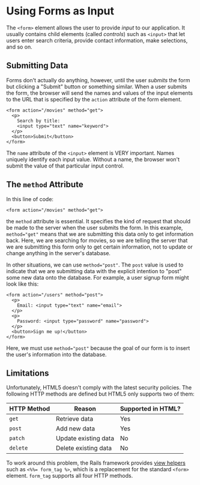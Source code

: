 # Using Forms as Input

The `<form>` element allows the user to provide _input_ to our application.
It usually contains child elements (called _controls_) such as `<input>`
that let users enter search criteria, provide contact information,
make selections, and so on.

## Submitting Data

Forms don't actually do anything, however, until the user _submits_ the form
but clicking a "Submit" button or something similar.  When a user submits
the form, the browser will send the names and values of the input elements
to the URL that is specified by the `action` attribute of the form element.

```
<form action="/movies" method="get">
  <p>
    Search by title:
    <input type="text" name="keyword">
  </p>
  <button>Submit</button>
</form>
```

The `name` attribute of the `<input>` element is VERY important.  Names uniquely
identify each input value.  Without a name, the browser won't submit the value
of that particular input control.

## The `method` Attribute

In this line of code:

```
<form action="/movies" method="get">
```

the `method` attribute is essential.  It specifies the kind of request that
should be made to the server when the user submits the form. In this example,
`method="get"` means that we are submitting this data only to get information
back.  Here, we are searching for movies, so we are telling the server
that we are submitting this form only to get certain information, not to update
or change anything in the server's database.

In other situations, we can use `method="post"`. The `post` value is used
to indicate that we are submitting data with the explicit intention to
"post" some new data onto the database.  For example, a user signup form
might look like this:

```
<form action="/users" method="post">
  <p>
    Email: <input type="text" name="email">
  </p>
  <p>
    Password: <input type="password" name="password">
  </p>
  <button>Sign me up!</button>
</form>
```

Here, we must use `method="post"` because the goal of our form is to
insert the user's information into the database.

## Limitations

Unfortunately, HTML5 doesn't comply with the latest security policies.
The following HTTP methods are defined but HTML5 only supports two of them:

|HTTP Method|Reason|Supported in HTML?|
|-----------|------|------------------|
|`get`|Retrieve data|Yes|    
|`post`|Add new data|Yes|    
|`patch`|Update existing data|No|    
|`delete`|Delete existing data|No|    

To work around this problem, the Rails framework provides [view helpers](/4-rails/5-input/5-view-helpers) such as `<%%= form_tag %>`,
which is a replacement for the standard `<form>` element.  `form_tag` supports
all four HTTP methods.
